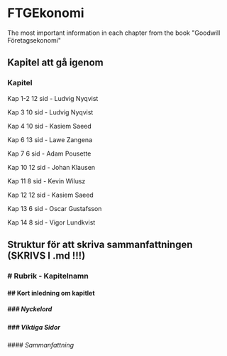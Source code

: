 # FTGEkonomi
The most important information in each chapter from the book "Goodwill Företagsekonomi"

## Kapitel att gå igenom
### Kapitel
 Kap 1-2 12 sid - Ludvig Nyqvist
 
 Kap 3 10 sid - Ludvig Nyqvist
 
 Kap 4 10 sid - Kasiem Saeed
 
 Kap 6 13 sid - Lawe Zangena
 
 Kap 7 6 sid - Adam Pousette
 
 Kap 10 12 sid - Johan Klausen
 
 Kap 11 8 sid - Kevin Wilusz
 
 Kap 12 12 sid - Kasiem Saeed
 
 Kap 13 6 sid - Oscar Gustafsson
 
 Kap 14 8 sid - Vigor Lundkvist
 
 ## Struktur för att skriva sammanfattningen (SKRIVS I .md !!!)
 ### # Rubrik - Kapitelnamn 
 #### ## Kort inledning om kapitlet
 ##### ### Nyckelord
 ##### ### Viktiga Sidor
 ###### #### Sammanfattning
